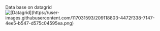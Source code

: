 Data base on datagrid
<img src = "[Datagrid](https://user-images.githubusercontent.com/117031593/209118766-44b8fc0b-29e6-4478-be5e-cc62856340d3.png)
" alt = "[Datagrid](https://user-images.githubusercontent.com/117031593/209118803-4472f338-7147-4ee5-b547-d575c04595ea.png)
">
